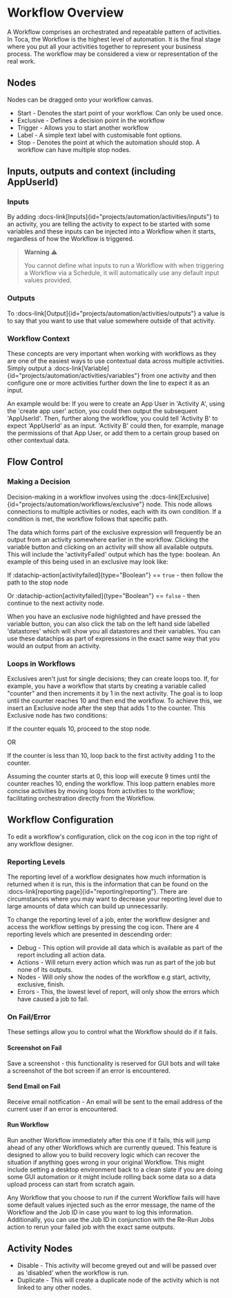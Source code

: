 # Workflow Overview

A Workflow comprises an orchestrated and repeatable pattern of activities. In Toca, the Workflow is the highest level of automation. It is the final stage where you put all your activities together to represent your business process. The workflow may be considered a view or representation of the real work.

## Nodes
Nodes can be dragged onto your workflow canvas.
- Start - Denotes the start point of your workflow. Can only be used once.
- Exclusive - Defines a decision point in the workflow
- Trigger - Allows you to start another workflow
- Label - A simple text label with customisable font options.
- Stop - Denotes the point at which the automation should stop. A workflow can have multiple stop nodes.

## Inputs, outputs and context (including AppUserId)

### Inputs

By adding :docs-link[Inputs]{id="projects/automation/activities/inputs"} to an activity, you are telling the activity to expect to be started with some variables and these inputs can be injected into a Workflow when it starts, regardless of how the Workflow is triggered.

> **Warning** ⚠️
>
> You cannot define what inputs to run a Workflow with when triggering a Workflow via a Schedule, it will automatically use any default input values provided.

### Outputs

To :docs-link[Output]{id="projects/automation/activities/outputs"} a value is to say that you want to use that value somewhere outside of that activity.

### Workflow Context

These concepts are very important when working with workflows as they are one of the easiest ways to use contextual data across multiple activities. Simply output a :docs-link[Variable]{id="projects/automation/activities/variables"} from one activity and then configure one or more activities further down the line to expect it as an input.

An example would be: If you were to create an App User in 'Activity A', using the 'create app user' action, you could then output the subsequent 'AppUserId'. Then, further along the workflow, you could tell 'Activity B' to expect 'AppUserId' as an input. 'Activity B' could then, for example, manage the permissions of that App User, or add them to a certain group based on other contextual data.

## Flow Control

### Making a Decision

Decision-making in a workflow involves using the :docs-link[Exclusive]{id="projects/automation/workflows/exclusive"} node. This node allows connections to multiple activities or nodes, each with its own condition. If a condition is met, the workflow follows that specific path.

The data which forms part of the exclusive expression will frequently be an output from an activity somewhere earlier in the workflow. Clicking the variable button and clicking on an activity will show all available outputs. This will include the 'activityFailed' output which has the type: boolean. An example of this being used in an exclusive may look like:

If
:datachip-action[activityfailed]{type="Boolean"} == `true` - then follow the path to the stop node

Or
:datachip-action[activityfailed]{type="Boolean"} == `false` - then continue to the next activity node.

When you have an exclusive node highlighted and have pressed the variable button, you can also click the tab on the left hand side labelled 'datastores' which will show you all datastores and their variables. You can use these datachips as part of expressions in the exact same way that you would an output from an activity.


### Loops in Workflows

Exclusives aren't just for single decisions; they can create loops too. If, for example, you have a workflow that starts by creating a variable called "counter" and then increments it by 1 in the next activity. The goal is to loop until the counter reaches 10 and then end the workflow. To achieve this, we insert an Exclusive node after the step that adds 1 to the counter. This Exclusive node has two conditions:

If the counter equals 10, proceed to the stop node.

OR

If the counter is less than 10, loop back to the first activity adding 1 to the counter.

Assuming the counter starts at 0, this loop will execute 9 times until the counter reaches 10, ending the workflow. This loop pattern enables more concise activities by moving loops from activities to the workflow; facilitating orchestration directly from the Workflow.

## Workflow Configuration

To edit a workflow's configuration, click on the cog icon in the top right of any workflow designer.

### Reporting Levels

The reporting level of a workflow designates how much information is returned when it is run, this is the information that can be found on the :docs-link[reporting page]{id="reporting/reporting"}. There are circumstances where you may want to decrease your reporting level due to large amounts of data which can build up unnecessarily.

To change the reporting level of a job, enter the workflow designer and access the workflow settings by pressing the cog icon. There are 4 reporting levels which are presented in descending order:

- Debug - This option will provide all data which is available as part of the report including all action data.
- Actions - Will return every action which was run as part of the job but none of its outputs.
- Nodes - Will only show the nodes of the workflow e.g start, activity, exclusive, finish.
- Errors - This, the lowest level of report, will only show the errors which have caused a job to fail.

### On Fail/Error

These settings allow you to control what the Workflow should do if it fails.

#### Screenshot on Fail

Save a screenshot - this functionality is reserved for GUI bots and will take a screenshot of the bot screen if an error is encountered.

#### Send Email on Fail

Receive email notification - An email will be sent to the email address of the current user if an error is encountered.

#### Run Workflow

Run another Workflow immediately after this one if it fails, this will jump ahead of any other Workflows which are currently queued. This feature is designed to allow you to build recovery logic which can recover the situation if anything goes wrong in your original Workflow. This might include setting a desktop environment back to a clean slate if you are doing some GUI automation or it might include rolling back some data so a data upload process can start from scratch again.

Any Workflow that you choose to run if the current Workflow fails will have some default values injected such as the error message, the name of the Workflow and the Job ID in case you want to log this information. Additionally, you can use the Job ID in conjunction with the Re-Run Jobs action to rerun your failed job with the exact same outputs.

## Activity Nodes

- Disable - This activity will become greyed out and will be passed over as 'disabled' when the workflow is run.
- Duplicate - This will create a duplicate node of the activity which is not linked to any other nodes.
